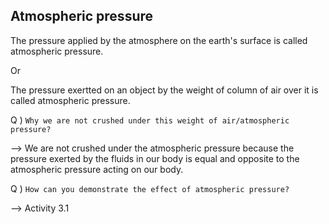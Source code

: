 ## Atmospheric pressure

The pressure applied by the atmosphere on the earth's surface is called atmospheric pressure. 

Or

The pressure exertted on an object by the weight of column of air over it is called atmospheric pressure.

Q ) `Why we are not crushed under this weight of air/atmospheric pressure?`  

--> We are not crushed under the atmospheric pressure because the pressure exerted by the fluids in our body is equal and opposite to the atmospheric pressure acting on our body.

Q ) `How can you demonstrate the effect of atmospheric pressure?`

--> Activity 3.1